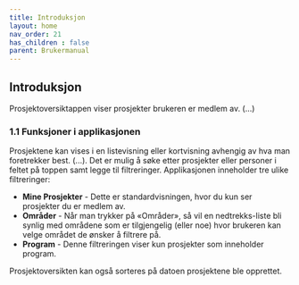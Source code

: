 ```yaml
---
title: Introduksjon
layout: home
nav_order: 21
has_children : false
parent: Brukermanual
---
```

## Introduksjon
Prosjektoversiktappen viser prosjekter brukeren er medlem av. (...)

### 1.1 Funksjoner i applikasjonen
Prosjektene kan vises i en listevisning eller kortvisning avhengig av hva man foretrekker best. (...). Det er mulig å søke etter prosjekter eller personer i feltet på toppen samt legge til filtreringer. Applikasjonen inneholder tre ulike filtreringer:

* **Mine Prosjekter** - Dette er standardvisningen, hvor du kun ser prosjekter du er medlem av.
* **Områder** - Når man trykker på «Områder», så vil en nedtrekks-liste bli synlig med områdene som er tilgjengelig (eller noe) hvor brukeren kan velge området de ønsker å filtrere på.
* **Program** - Denne filtreringen viser kun prosjekter som inneholder program.

Prosjektoversikten kan også sorteres på datoen prosjektene ble opprettet. 
